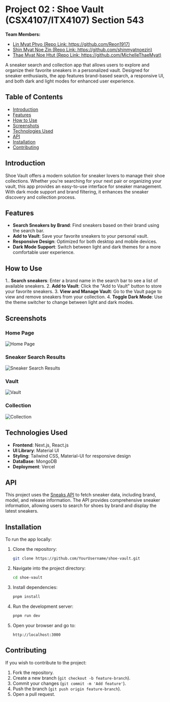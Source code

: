 # Project 02 : Shoe Vault (CSX4107/ITX4107) Section 543

**Team Members:**  
- [Lin Myat Phyo (Repo Link: https://github.com/Reon1917)](#team-members)  
- [Shin Myat Noe Zin (Repo Link: https://github.com/shinmyatnoezin)](#team-members)  
- [Thae Myat Noe Htut (Repo Link: https://github.com/MichelleThaeMyat)](#team-members) 

A sneaker search and collection app that allows users to explore and organize their favorite sneakers in a personalized vault. Designed for sneaker enthusiasts, the app features brand-based search, a responsive UI, and both dark and light modes for enhanced user experience.

## Table of Contents

- [Introduction](#introduction)
- [Features](#features)
- [How to Use](#how-to-use)
- [Screenshots](#screenshots)
- [Technologies Used](#technologies-used)
- [API](#api)
- [Installation](#installation)
- [Contributing](#contributing)

## Introduction

Shoe Vault offers a modern solution for sneaker lovers to manage their shoe collections. Whether you're searching for your next pair or organizing your vault, this app provides an easy-to-use interface for sneaker management. With dark mode support and brand filtering, it enhances the sneaker discovery and collection process.

## Features

- **Search Sneakers by Brand**: Find sneakers based on their brand using the search bar.
- **Add to Vault**: Save your favorite sneakers to your personal vault.
- **Responsive Design**: Optimized for both desktop and mobile devices.
- **Dark Mode Support**: Switch between light and dark themes for a more comfortable user experience.

## How to Use

1.. **Search sneakers**: Enter a brand name in the search bar to see a list of available sneakers.
2. **Add to Vault**: Click the "Add to Vault" button to store your favorite sneakers.
3. **View and Manage Vault**: Go to the Vault page to view and remove sneakers from your collection.
4. **Toggle Dark Mode**: Use the theme switcher to change between light and dark modes.

## Screenshots

### Home Page
![Home Page](https://github.com/user-attachments/assets/9287b6df-65f0-49f6-a9a1-79b2e1d4e61a)

### Sneaker Search Results
![Sneaker Search Results](https://github.com/user-attachments/assets/edf542d3-e40b-4a5b-a500-3f2175276591)

### Vault 
![Vault](https://github.com/user-attachments/assets/a59c3ed6-9605-455d-a63a-4a29ddf03a3f)

### Collection
![Collection](https://github.com/user-attachments/assets/c8bd4e59-ba42-41c9-af97-16505fd125f6)

## Technologies Used

- **Frontend**: Next.js, React.js
- **UI Library**: Material UI
- **Styling**: Tailwind CSS, Material-UI for responsive design
- **DataBase**: MongoDB
- **Deployment**: Vercel
   
## API

This project uses the [Sneaks API](https://github.com/druv5319/Sneaks-API) to fetch sneaker data, including brand, model, and release information. The API provides comprehensive sneaker information, allowing users to search for shoes by brand and display the latest sneakers.

## Installation

To run the app locally:

1. Clone the repository:

   ```bash
   git clone https://github.com/YourUsername/shoe-vault.git
   ```

2. Navigate into the project directory:

   ```bash
   cd shoe-vault
   ```

3. Install dependencies:

   ```bash
   pnpm install
   ```

4. Run the development server:

   ```bash
   pnpm run dev
   ```

5. Open your browser and go to:

   ```
   http://localhost:3000
   ```

## Contributing

If you wish to contribute to the project:

1. Fork the repository.
2. Create a new branch (`git checkout -b feature-branch`).
3. Commit your changes (`git commit -m 'Add feature'`).
4. Push the branch (`git push origin feature-branch`).
5. Open a pull request.

